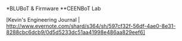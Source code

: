 *BLUBoT & Firmware
**CEENBoT Lab

[Kevin's Engineering Journal | http://www.evernote.com/shard/s364/sh/597cf32f-56df-4ae0-8e31-8288cbc6dcb9/0d5d5233dc51aa41998e486aa829eef6]
